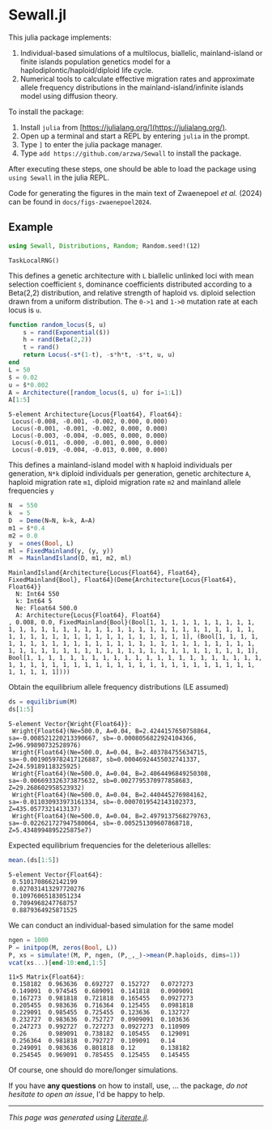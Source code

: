 # Sewall.jl

This julia package implements:

1. Individual-based simulations of a multilocus, biallelic, mainland-island
   or finite islands population genetics model for a
   haplodiplontic/haploid/diploid life cycle.
2. Numerical tools to calculate effective migration rates and approximate
   allele frequency distributions in the mainland-island/infinite islands
   model using diffusion theory.

To install the package:

1. Install `julia` from [https://julialang.org/](https://julialang.org/).
2. Open up a terminal and start a REPL by entering `julia` in the prompt.
3. Type `]` to enter the julia package manager.
4. Type `add https://github.com/arzwa/Sewall` to install the package.

After executing these steps, one should be able to load the package using
`using Sewall` in the julia REPL.

Code for generating the figures in the main text of Zwaenepoel *et al.*
(2024) can be found in `docs/figs-zwaenepoel2024`.

## Example

````julia
using Sewall, Distributions, Random; Random.seed!(12)
````

````
TaskLocalRNG()
````

This defines a genetic architecture with `L` biallelic unlinked loci with
mean selection coefficient `s̄`, dominance coefficients distributed
according to a Beta(2,2) distribution, and relative strength of haploid vs.
diploid selection drawn from a uniform distribution. The `0->1` and `1->0`
mutation rate at each locus is `u`.

````julia
function random_locus(s̄, u)
    s = rand(Exponential(s̄))
    h = rand(Beta(2,2))
    t = rand()
    return Locus(-s*(1-t), -s*h*t, -s*t, u, u)
end
L = 50
s̄ = 0.02
u = s̄*0.002
A = Architecture([random_locus(s̄, u) for i=1:L])
A[1:5]
````

````
5-element Architecture{Locus{Float64}, Float64}:
 Locus(-0.008, -0.001, -0.002, 0.000, 0.000)
 Locus(-0.001, -0.001, -0.002, 0.000, 0.000)
 Locus(-0.003, -0.004, -0.005, 0.000, 0.000)
 Locus(-0.011, -0.000, -0.001, 0.000, 0.000)
 Locus(-0.019, -0.004, -0.013, 0.000, 0.000)
````

This defines a mainland-island model with `N` haploid individuals per
generation, `N*k` diploid individuals per generation, genetic architecture `A`, haploid migration rate `m1`,
diploid migration rate `m2` and mainland allele frequencies `y`

````julia
N  = 550
k  = 5
D  = Deme(N=N, k=k, A=A)
m1 = s̄*0.4
m2 = 0.0
y  = ones(Bool, L)
ml = FixedMainland(y, (y, y))
M  = MainlandIsland(D, m1, m2, ml)
````

````
MainlandIsland{Architecture{Locus{Float64}, Float64}, FixedMainland{Bool}, Float64}(Deme{Architecture{Locus{Float64}, Float64}}
  N: Int64 550
  k: Int64 5
  Ne: Float64 500.0
  A: Architecture{Locus{Float64}, Float64}
, 0.008, 0.0, FixedMainland{Bool}(Bool[1, 1, 1, 1, 1, 1, 1, 1, 1, 1, 1, 1, 1, 1, 1, 1, 1, 1, 1, 1, 1, 1, 1, 1, 1, 1, 1, 1, 1, 1, 1, 1, 1, 1, 1, 1, 1, 1, 1, 1, 1, 1, 1, 1, 1, 1, 1, 1, 1, 1], (Bool[1, 1, 1, 1, 1, 1, 1, 1, 1, 1, 1, 1, 1, 1, 1, 1, 1, 1, 1, 1, 1, 1, 1, 1, 1, 1, 1, 1, 1, 1, 1, 1, 1, 1, 1, 1, 1, 1, 1, 1, 1, 1, 1, 1, 1, 1, 1, 1, 1, 1], Bool[1, 1, 1, 1, 1, 1, 1, 1, 1, 1, 1, 1, 1, 1, 1, 1, 1, 1, 1, 1, 1, 1, 1, 1, 1, 1, 1, 1, 1, 1, 1, 1, 1, 1, 1, 1, 1, 1, 1, 1, 1, 1, 1, 1, 1, 1, 1, 1, 1, 1])))
````

Obtain the equilibrium allele frequency distributions (LE assumed)

````julia
ds = equilibrium(M)
ds[1:5]
````

````
5-element Vector{Wright{Float64}}:
 Wright{Float64}(Ne=500.0, A=0.04, B=2.4244157650758864, sa=-0.008521220213390667, sb=-0.0008056822924104366, Z=96.99890732528976)
 Wright{Float64}(Ne=500.0, A=0.04, B=2.403784755634715, sa=-0.0019059782417126887, sb=0.00046924455032741337, Z=24.59189118325925)
 Wright{Float64}(Ne=500.0, A=0.04, B=2.4064496849250308, sa=-0.006693326373875632, sb=0.0027795370977858683, Z=29.268602958523932)
 Wright{Float64}(Ne=500.0, A=0.04, B=2.440445276984162, sa=-0.011030933973161334, sb=-0.0007019542143102373, Z=435.0577321413137)
 Wright{Float64}(Ne=500.0, A=0.04, B=2.4979137568279763, sa=-0.022621727947580064, sb=-0.005251309607868718, Z=5.4348994895225875e7)
````

Expected equilibrium frequencies for the deleterious allelles:

````julia
mean.(ds[1:5])
````

````
5-element Vector{Float64}:
 0.5101708662142199
 0.027031413297720276
 0.10976065183051234
 0.7094968247768757
 0.8879364925871525
````

We can conduct an individual-based simulation for the same model

````julia
ngen = 1000
P = initpop(M, zeros(Bool, L))
P, xs = simulate!(M, P, ngen, (P,_,_)->mean(P.haploids, dims=1))
vcat(xs...)[end-10:end,1:5]
````

````
11×5 Matrix{Float64}:
 0.158182  0.963636  0.692727  0.152727   0.0727273
 0.149091  0.974545  0.689091  0.141818   0.0909091
 0.167273  0.981818  0.721818  0.165455   0.0927273
 0.205455  0.983636  0.716364  0.125455   0.0981818
 0.229091  0.985455  0.725455  0.123636   0.132727
 0.232727  0.983636  0.752727  0.0909091  0.103636
 0.247273  0.992727  0.727273  0.0927273  0.110909
 0.26      0.989091  0.738182  0.105455   0.129091
 0.256364  0.981818  0.792727  0.109091   0.14
 0.249091  0.983636  0.801818  0.12       0.138182
 0.254545  0.969091  0.785455  0.125455   0.145455
````

Of course, one should do more/longer simulations.

If you have **any questions** on how to install, use, ... the package, *do
not hesitate to open an issue*, I'd be happy to help.

---

*This page was generated using [Literate.jl](https://github.com/fredrikekre/Literate.jl).*

